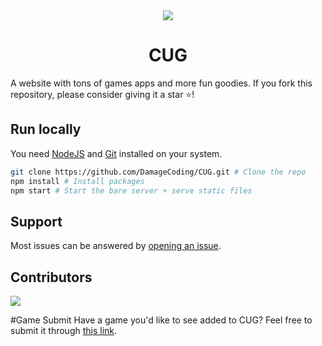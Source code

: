 <div align="center">
  <head>
 <img src="https://media.discordapp.net/attachments/1226374391336665229/1228630909469589525/JvYapbs.md.png?ex=662cbeb3&is=661a49b3&hm=026c2b73a57845f1fa367177bb61a40baf67716e0ff20d502bd3646039cc3b57&=&format=webp&quality=lossless&width=250&height=250">
<h1>CUG</h1>
</div>
A website with tons of games apps and more fun goodies. If you fork this repository, please consider giving it a star ⭐!

## Run locally

You need [NodeJS](https://nodejs.org) and [Git](https://git-scm.com/download) installed on your system.

````bash
git clone https://github.com/DamageCoding/CUG.git # Clone the repo
npm install # Install packages
npm start # Start the bare server + serve static files
````

## Support
Most issues can be answered by [opening an issue](https://github.com/DamageCoding/CUG/issues).

## Contributors
<a href="https://github.com/DamageCoding/CUG/graphs/contributors">
  <img src="https://contrib.rocks/image?repo=DamageCoding/CUG" />
</a>

#Game Submit
Have a game you'd like to see added to CUG? Feel free to submit it through [this link](https://github.com/DamageCoding/CUG/discussions/2).
